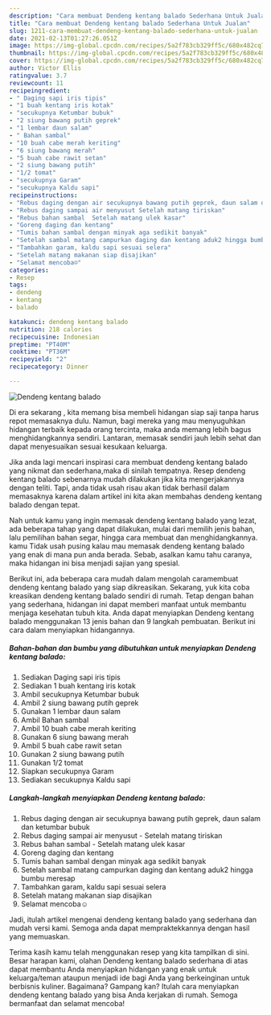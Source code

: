 ```yaml
---
description: "Cara membuat Dendeng kentang balado Sederhana Untuk Jualan"
title: "Cara membuat Dendeng kentang balado Sederhana Untuk Jualan"
slug: 1211-cara-membuat-dendeng-kentang-balado-sederhana-untuk-jualan
date: 2021-02-13T01:27:26.051Z
image: https://img-global.cpcdn.com/recipes/5a2f783cb329ff5c/680x482cq70/dendeng-kentang-balado-foto-resep-utama.jpg
thumbnail: https://img-global.cpcdn.com/recipes/5a2f783cb329ff5c/680x482cq70/dendeng-kentang-balado-foto-resep-utama.jpg
cover: https://img-global.cpcdn.com/recipes/5a2f783cb329ff5c/680x482cq70/dendeng-kentang-balado-foto-resep-utama.jpg
author: Victor Ellis
ratingvalue: 3.7
reviewcount: 11
recipeingredient:
- " Daging sapi iris tipis"
- "1 buah kentang iris kotak"
- "secukupnya Ketumbar bubuk"
- "2 siung bawang putih geprek"
- "1 lembar daun salam"
- " Bahan sambal"
- "10 buah cabe merah keriting"
- "6 siung bawang merah"
- "5 buah cabe rawit setan"
- "2 siung bawang putih"
- "1/2 tomat"
- "secukupnya Garam"
- "secukupnya Kaldu sapi"
recipeinstructions:
- "Rebus daging dengan air secukupnya bawang putih geprek, daun salam dan ketumbar bubuk"
- "Rebus daging sampai air menyusut Setelah matang tiriskan"
- "Rebus bahan sambal  Setelah matang ulek kasar"
- "Goreng daging dan kentang"
- "Tumis bahan sambal dengan minyak aga sedikit banyak"
- "Setelah sambal matang campurkan daging dan kentang aduk2 hingga bumbu meresap"
- "Tambahkan garam, kaldu sapi sesuai selera"
- "Setelah matang makanan siap disajikan"
- "Selamat mencoba☺️"
categories:
- Resep
tags:
- dendeng
- kentang
- balado

katakunci: dendeng kentang balado 
nutrition: 218 calories
recipecuisine: Indonesian
preptime: "PT40M"
cooktime: "PT36M"
recipeyield: "2"
recipecategory: Dinner

---
```



![Dendeng kentang balado](https://img-global.cpcdn.com/recipes/5a2f783cb329ff5c/680x482cq70/dendeng-kentang-balado-foto-resep-utama.jpg)

Di era  sekarang , kita memang bisa membeli hidangan siap saji tanpa harus repot memasaknya dulu. Namun, bagi mereka yang mau menyuguhkan hidangan terbaik kepada orang tercinta, maka anda memang lebih bagus menghidangkannya sendiri. Lantaran, memasak sendiri jauh lebih sehat dan dapat menyesuaikan sesuai kesukaan keluarga.

Jika anda lagi mencari inspirasi cara membuat dendeng kentang balado yang nikmat dan sederhana,maka di sinilah tempatnya. Resep dendeng kentang balado  sebenarnya mudah dilakukan jika kita mengerjakannya dengan teliti. Tapi, anda tidak usah risau akan tidak berhasil dalam memasaknya 
karena dalam artikel ini kita akan membahas dendeng kentang balado dengan tepat.  



Nah untuk kamu yang ingin memasak dendeng kentang balado yang lezat, ada beberapa tahap yang dapat dilakukan, mulai dari memilih jenis bahan, lalu pemilihan bahan segar, hingga cara membuat dan menghidangkannya. kamu Tidak usah pusing kalau mau memasak dendeng kentang balado yang enak di mana pun anda berada. Sebab, asalkan kamu  tahu caranya, maka hidangan ini bisa menjadi sajian yang spesial.

Berikut ini, ada beberapa cara mudah dalam mengolah caramembuat dendeng kentang balado yang siap dikreasikan. Sekarang, yuk kita coba kreasikan dendeng kentang balado sendiri di rumah. Tetap dengan bahan yang sederhana, hidangan ini dapat memberi manfaat untuk membantu menjaga kesehatan tubuh kita. Anda dapat menyiapkan Dendeng kentang balado menggunakan 13 jenis bahan dan 9 langkah pembuatan. Berikut ini cara dalam menyiapkan hidangannya.

<!--inarticleads1-->

##### Bahan-bahan dan bumbu yang dibutuhkan untuk menyiapkan Dendeng kentang balado:

1. Sediakan  Daging sapi iris tipis
1. Sediakan 1 buah kentang iris kotak
1. Ambil secukupnya Ketumbar bubuk
1. Ambil 2 siung bawang putih geprek
1. Gunakan 1 lembar daun salam
1. Ambil  Bahan sambal
1. Ambil 10 buah cabe merah keriting
1. Gunakan 6 siung bawang merah
1. Ambil 5 buah cabe rawit setan
1. Gunakan 2 siung bawang putih
1. Gunakan 1/2 tomat
1. Siapkan secukupnya Garam
1. Sediakan secukupnya Kaldu sapi




<!--inarticleads2-->

##### Langkah-langkah menyiapkan Dendeng kentang balado:

1. Rebus daging dengan air secukupnya bawang putih geprek, daun salam dan ketumbar bubuk
1. Rebus daging sampai air menyusut - Setelah matang tiriskan
1. Rebus bahan sambal  - Setelah matang ulek kasar
1. Goreng daging dan kentang
1. Tumis bahan sambal dengan minyak aga sedikit banyak
1. Setelah sambal matang campurkan daging dan kentang aduk2 hingga bumbu meresap
1. Tambahkan garam, kaldu sapi sesuai selera
1. Setelah matang makanan siap disajikan
1. Selamat mencoba☺️




Jadi, itulah artikel mengenai  dendeng kentang balado  yang sederhana dan mudah versi kami. Semoga anda dapat mempraktekkannya dengan hasil yang memuaskan. 

Terima kasih kamu telah menggunakan resep yang kita tampilkan di sini. Besar harapan kami, olahan  Dendeng kentang balado sederhana di atas dapat membantu Anda menyiapkan hidangan yang enak untuk keluarga/teman ataupun menjadi ide bagi Anda yang berkeinginan untuk berbisnis kuliner. Bagaimana? Gampang kan? Itulah cara menyiapkan dendeng kentang balado yang bisa Anda kerjakan di rumah. Semoga bermanfaat dan selamat mencoba!

